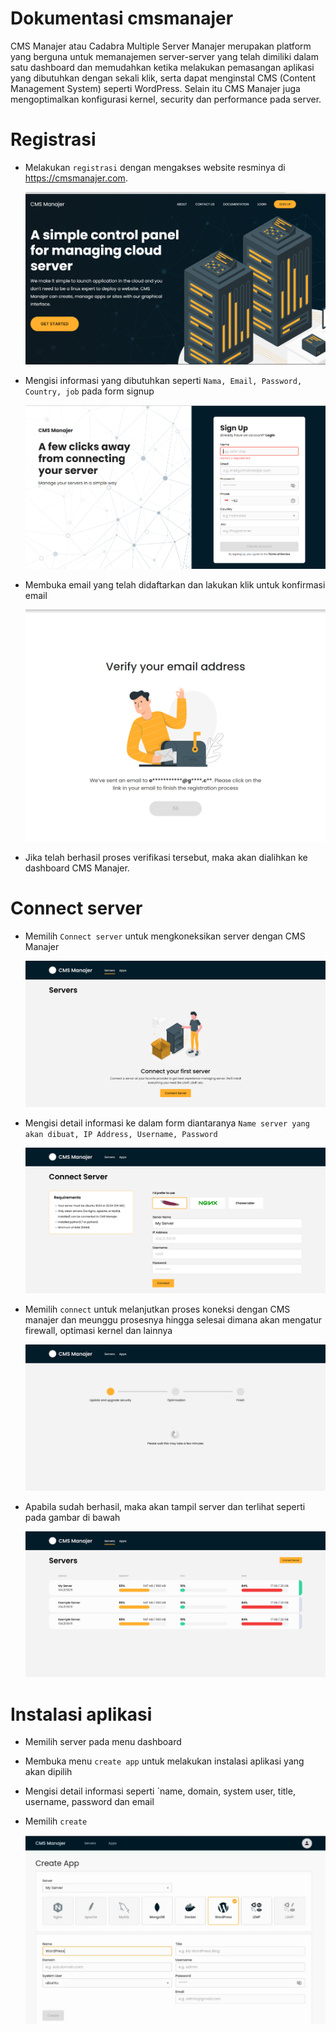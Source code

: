 # Dokumentasi cmsmanajer

CMS Manajer atau Cadabra Multiple Server Manajer merupakan platform yang berguna untuk memanajemen server-server yang telah dimiliki dalam satu dashboard dan memudahkan ketika melakukan pemasangan aplikasi yang dibutuhkan dengan sekali klik, serta dapat menginstal CMS (Content Management System) seperti WordPress. Selain itu CMS Manajer juga mengoptimalkan konfigurasi kernel, security dan performance pada server.

# Registrasi

- Melakukan `registrasi` dengan mengakses website resminya di https://cmsmanajer.com.

  ![1](assets/regis-1.png)

- Mengisi informasi yang dibutuhkan seperti `Nama, Email, Password, Country, job` pada form signup

  ![2](assets/regis-2.png)

- Membuka email yang telah didaftarkan dan lakukan klik untuk konfirmasi email

  ![3](assets/regis-3.png)

- Jika telah berhasil proses verifikasi tersebut, maka akan dialihkan ke dashboard CMS Manajer.

# Connect server

- Memilih `Connect server` untuk mengkoneksikan server dengan CMS Manajer

  ![4](assets/connect-1.png)

- Mengisi detail informasi ke dalam form diantaranya `Name server yang akan dibuat, IP Address, Username, Password`

  ![5](assets/connect-2.png)

- Memilih `connect` untuk melanjutkan proses koneksi dengan CMS manajer dan meunggu prosesnya hingga selesai dimana akan mengatur firewall, optimasi kernel dan lainnya

  ![6](assets/connect-3.png)

- Apabila sudah berhasil, maka akan tampil server dan terlihat seperti pada gambar di bawah

  ![7](assets/connect-4.png)

# Instalasi aplikasi

- Memilih server pada menu dashboard

- Membuka menu `create app` untuk melakukan instalasi aplikasi yang akan dipilih

- Mengisi detail informasi seperti `name, domain, system user, title, username, password dan email
- Memilih `create`

  ![9](assets/aplikasi-2.png)
